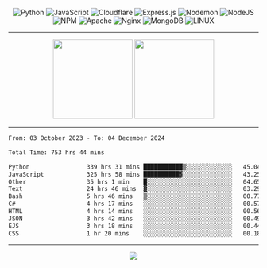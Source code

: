 <div align="center">
  
![Python](https://img.shields.io/badge/python-3670A0?style=for-the-badge&logo=python&logoColor=ffdd54) ![JavaScript](https://img.shields.io/badge/javascript-%23323330.svg?style=for-the-badge&logo=javascript&logoColor=%23F7DF1E) ![Cloudflare](https://img.shields.io/badge/Cloudflare-F38020?style=for-the-badge&logo=Cloudflare&logoColor=white) ![Express.js](https://img.shields.io/badge/express.js-%23404d59.svg?style=for-the-badge&logo=express&logoColor=%2361DAFB) ![Nodemon](https://img.shields.io/badge/NODEMON-%23323330.svg?style=for-the-badge&logo=nodemon&logoColor=%BBDEAD) ![NodeJS](https://img.shields.io/badge/node.js-6DA55F?style=for-the-badge&logo=node.js&logoColor=white) ![NPM](https://img.shields.io/badge/NPM-%23CB3837.svg?style=for-the-badge&logo=npm&logoColor=white) ![Apache](https://img.shields.io/badge/apache-%23D42029.svg?style=for-the-badge&logo=apache&logoColor=white) ![Nginx](https://img.shields.io/badge/nginx-%23009639.svg?style=for-the-badge&logo=nginx&logoColor=white) ![MongoDB](https://img.shields.io/badge/MongoDB-%234ea94b.svg?style=for-the-badge&logo=mongodb&logoColor=white) ![LINUX](https://img.shields.io/badge/Linux-FCC624?style=for-the-badge&logo=linux&logoColor=black)

---


<img src="https://github-readme-streak-stats.herokuapp.com/?user=anotherrandomonline&theme=react" height="160"/>
  
<img src="https://github-readme-stats.vercel.app/api?username=anotherrandomonline&show_icons=true&include_all_commits=true&theme=react" height="160"/>
</div>

---

<!--START_SECTION:waka-->

```txt
From: 03 October 2023 - To: 04 December 2024

Total Time: 753 hrs 44 mins

Python                339 hrs 31 mins ███████████▒░░░░░░░░░░░░░   45.04 %
JavaScript            325 hrs 58 mins ██████████▓░░░░░░░░░░░░░░   43.25 %
Other                 35 hrs 1 min    █░░░░░░░░░░░░░░░░░░░░░░░░   04.65 %
Text                  24 hrs 46 mins  ▓░░░░░░░░░░░░░░░░░░░░░░░░   03.29 %
Bash                  5 hrs 46 mins   ▒░░░░░░░░░░░░░░░░░░░░░░░░   00.77 %
C#                    4 hrs 17 mins   ░░░░░░░░░░░░░░░░░░░░░░░░░   00.57 %
HTML                  4 hrs 14 mins   ░░░░░░░░░░░░░░░░░░░░░░░░░   00.56 %
JSON                  3 hrs 42 mins   ░░░░░░░░░░░░░░░░░░░░░░░░░   00.49 %
EJS                   3 hrs 18 mins   ░░░░░░░░░░░░░░░░░░░░░░░░░   00.44 %
CSS                   1 hr 20 mins    ░░░░░░░░░░░░░░░░░░░░░░░░░   00.18 %
```

<!--END_SECTION:waka-->

---

<div align="center">
  
![](https://github-profile-trophy.vercel.app/?username=anotherrandomonline&theme=darkhub&no-frame=true&no-bg=true&margin-w=4)

</div>
